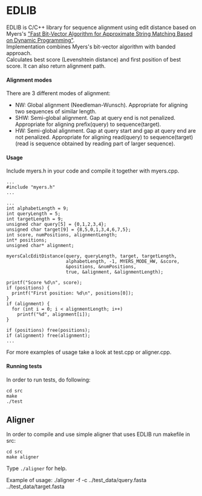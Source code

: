 # EDLIB

EDLIB is C/C++ library for sequence alignment using edit distance based on Myers's ["Fast Bit-Vector Algorithm for Approximate String Matching Based on Dynamic Programming"](http://www.gersteinlab.org/courses/452/09-spring/pdf/Myers.pdf).  
Implementation combines Myers's bit-vector algorithm with banded approach.  
Calculates best score (Levenshtein distance) and first position of best score.
It can also return alignment path.


#### Alignment modes
There are 3 different modes of alignment:
* NW: Global alignment (Needleman-Wunsch).
      Appropriate for aligning two sequences of similar length. 
* SHW: Semi-global alignment. Gap at query end is not penalized.
       Appropriate for aligning prefix(query) to sequence(target).
* HW: Semi-global alignment. Gap at query start and gap at query end are not penalized.
      Appropriate for aligning read(query) to sequence(target)
      (read is sequence obtained by reading part of larger sequence).


#### Usage
Include myers.h in your code and compile it together with myers.cpp.  

```
...
#include "myers.h"
...
```
```
...
int alphabetLength = 9;
int queryLength = 5;
int targetLength = 9;
unsigned char query[5] = {0,1,2,3,4};
unsigned char target[9] = {8,5,0,1,3,4,6,7,5};
int score, numPositions, alignmentLength;
int* positions;
unsigned char* alignment;

myersCalcEditDistance(query, queryLength, target, targetLength,
                      alphabetLength, -1, MYERS_MODE_HW, &score,
                      &positions, &numPositions,
                      true, &alignment, &alignmentLength);

printf("Score %d\n", score);
if (positions) {
  printf("First position: %d\n", positions[0]);
}
if (alignment) {
  for (int i = 0; i < alignmentLength; i++)
    printf("%d", alignment[i]);
}

if (positions) free(positions);
if (alignment) free(alignment);
...
```    

For more examples of usage take a look at test.cpp or aligner.cpp.

#### Running tests
In order to run tests, do following:

    cd src
    make
    ./test
    
    
## Aligner

In order to compile and use simple aligner that uses EDLIB run makefile in src:

    cd src
    make aligner
    
Type `./aligner` for help.

Example of usage:
    ./aligner -f -c ../test_data/query.fasta ../test_data/target.fasta

